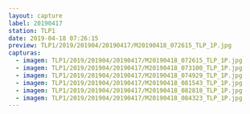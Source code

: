```yaml
---
layout: capture
label: 20190417
station: TLP1
date: 2019-04-18 07:26:15
preview: TLP1/2019/201904/20190417/M20190418_072615_TLP_1P.jpg
capturas:
  - imagem: TLP1/2019/201904/20190417/M20190418_072615_TLP_1P.jpg
  - imagem: TLP1/2019/201904/20190417/M20190418_073100_TLP_1P.jpg
  - imagem: TLP1/2019/201904/20190417/M20190418_074929_TLP_1P.jpg
  - imagem: TLP1/2019/201904/20190417/M20190418_081543_TLP_1P.jpg
  - imagem: TLP1/2019/201904/20190417/M20190418_082818_TLP_1P.jpg
  - imagem: TLP1/2019/201904/20190417/M20190418_084323_TLP_1P.jpg
---
```

